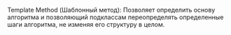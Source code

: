 Template Method (Шаблонный метод):
Позволяет определить основу алгоритма и позволяющий 
подклассам переопределять определенные шаги алгоритма, 
не изменяя его структуру в целом.